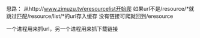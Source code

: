 思路：
从http://www.zimuzu.tv/eresourcelist开始爬
如果url不是/resource/*就跳过匹配/resource/list/*的url存入缓存
没有链接可爬就回到/eresource

一个进程用来抓url，另一个进程用来抓下载链接
